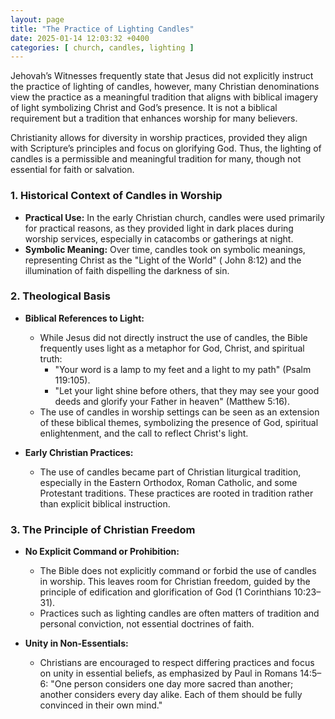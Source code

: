 ```yaml
---
layout: page
title: "The Practice of Lighting Candles"
date: 2025-01-14 12:03:32 +0400
categories: [ church, candles, lighting ]
---
```


Jehovah’s Witnesses frequently state that Jesus did not explicitly instruct the practice of lighting of candles,
however, many Christian denominations view the practice as a meaningful tradition that aligns with biblical imagery of
light symbolizing Christ and God’s presence. It is not a biblical requirement but a tradition that enhances worship for
many believers.

Christianity allows for diversity in worship practices, provided they align with Scripture’s principles and focus on
glorifying God. Thus, the lighting of candles is a permissible and meaningful tradition for many, though not essential
for faith or salvation.

<!--more-->

### **1. Historical Context of Candles in Worship**

- **Practical Use:** In the early Christian church, candles were used primarily for practical reasons, as they provided
  light in dark places during worship services, especially in catacombs or gatherings at night.
- **Symbolic Meaning:** Over time, candles took on symbolic meanings, representing Christ as the "Light of the World" (
  John 8:12) and the illumination of faith dispelling the darkness of sin.

### **2. Theological Basis**

- **Biblical References to Light:**
    - While Jesus did not directly instruct the use of candles, the Bible frequently uses light as a metaphor for God,
      Christ, and spiritual truth:
        - "Your word is a lamp to my feet and a light to my path" (Psalm 119:105).
        - "Let your light shine before others, that they may see your good deeds and glorify your Father in heaven"
          (Matthew 5:16).
    - The use of candles in worship settings can be seen as an extension of these biblical themes, symbolizing the
      presence of God, spiritual enlightenment, and the call to reflect Christ's light.

- **Early Christian Practices:**
    - The use of candles became part of Christian liturgical tradition, especially in the Eastern Orthodox, Roman
      Catholic, and some Protestant traditions. These practices are rooted in tradition rather than explicit biblical
      instruction.

### **3. The Principle of Christian Freedom**

- **No Explicit Command or Prohibition:**
    - The Bible does not explicitly command or forbid the use of candles in worship. This leaves room for Christian
      freedom, guided by the principle of edification and glorification of God (1 Corinthians 10:23–31).
    - Practices such as lighting candles are often matters of tradition and personal conviction, not essential doctrines
      of faith.

- **Unity in Non-Essentials:**
    - Christians are encouraged to respect differing practices and focus on unity in essential beliefs, as emphasized by
      Paul in Romans 14:5–6: "One person considers one day more sacred than another; another considers every day alike.
      Each of them should be fully convinced in their own mind."